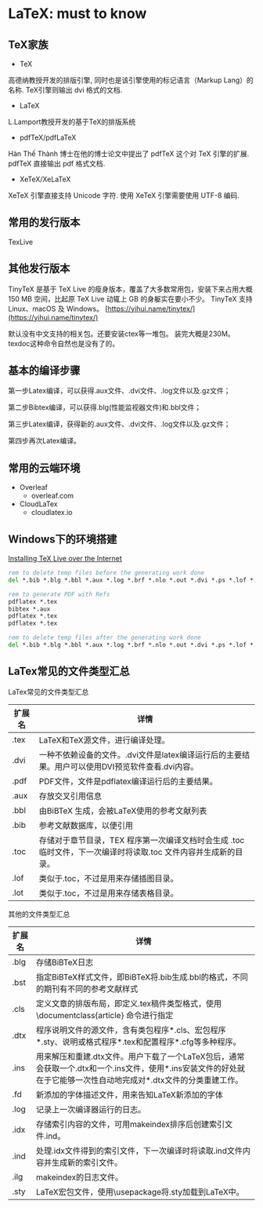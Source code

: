 # LaTeX: must to know

## TeX家族

- TeX

高德纳教授开发的排版引擎,
同时也是该引擎使用的标记语言（Markup Lang）的名称.
TeX引擎则输出 dvi 格式的文档.

- LaTeX

L.Lamport教授开发的基于TeX的排版系统

- pdfTeX/pdfLaTeX

Hàn Thế Thành 博士在他的博士论文中提出了 pdfTeX 这个对 TeX 引擎的扩展.
pdfTeX 直接输出 pdf 格式文档.

- XeTeX/XeLaTeX

XeTeX 引擎直接支持 Unicode 字符.
使用 XeTeX 引擎需要使用 UTF-8 编码.

## 常用的发行版本

TexLive

## 其他发行版本

TinyTeX 是基于 TeX Live 的瘦身版本，覆盖了大多数常用包，安装下来占用大概 150 MB 空间，比起原 TeX Live 动辄上 GB 的身躯实在要小不少。
TinyTeX 支持 Linux、macOS 及 Windows。
[https://yihui.name/tinytex/](https://yihui.name/tinytex/)

默认没有中文支持的相关包。还要安装ctex等一堆包。
装完大概是230M。texdoc这种命令自然也是没有了的。

## 基本的编译步骤

第一步Latex编译，可以获得.aux文件、.dvi文件、.log文件以及.gz文件；

第二步Bibtex编译，可以获得.blg(性能监视器文件)和.bbl文件；

第三步Latex编译，获得新的.aux文件、.dvi文件、.log文件以及.gz文件；

第四步再次Latex编译。

## 常用的云端环境

- Overleaf
  - overleaf.com
- CloudLaTex
  - cloudlatex.io

## Windows下的环境搭建

[Installing TeX Live over the Internet](https://www.tug.org/texlive/acquire-netinstall.html)

```bat
rem to delete temp files before the generating work done
del *.bib *.blg *.bbl *.aux *.log *.brf *.nlo *.out *.dvi *.ps *.lof *.toc *.fls *.fdb_latexmk *.pdfsync *.synctex*.gz *.ind *.ilg *.idx

rem to generate PDF with Refs
pdflatex *.tex
bibtex *.aux
pdflatex *.tex
pdflatex *.tex

rem to delete temp files after the generating work done
del *.bib *.blg *.bbl *.aux *.log *.brf *.nlo *.out *.dvi *.ps *.lof *.toc *.fls *.fdb_latexmk *.pdfsync *.synctex*.gz *.ind *.ilg *.idx
```

## LaTex常见的文件类型汇总

LaTex常见的文件类型汇总

| 扩展名 | 详情                                                                                                            |
| ------ | --------------------------------------------------------------------------------------------------------------- |
| .tex   | LaTeX和TeX源文件，进行编译处理。                                                                                |
| .dvi   | 一种不依赖设备的文件。.dvi文件是latex编译运行后的主要结果。用户可以使用DVI预览软件查看.dvi内容。                |
| .pdf   | PDF文件，文件是pdflatex编译运行后的主要结果。                                                                   |
| .aux   | 存放交叉引用信息                                                                                                |
| .bbl   | 由BiBTeX 生成，会被LaTeX使用的参考文献列表                                                                      |
| .bib   | 参考文献数据库，以便引用                                                                                        |
| .toc   | 存储对于章节目录，TEX 程序第一次编译文档时会生成 .toc 临时文件，下一次编译时将读取.toc 文件内容并生成新的目录。 |
| .lof   | 类似于.toc，不过是用来存储插图目录。                                                                            |
| .lot   | 类似于.toc，不过是用来存储表格目录。                                                                            |

其他的文件类型汇总

| 扩展名 | 详情                                                                                                                                                              |
| ------ | ----------------------------------------------------------------------------------------------------------------------------------------------------------------- |
| .blg   | 存储BiBTeX日志                                                                                                                                                    |
| .bst   | 指定BiBTeX样式文件，即BiBTeX将.bib生成.bbl的格式，不同的期刊有不同的参考文献样式                                                                                  |
| .cls   | 定义文章的排版布局，即定义.tex稿件类型格式，使用\documentclass{article} 命令进行指定                                                                              |
| .dtx   | 程序说明文件的源文件，含有类包程序*.cls、宏包程序*.sty、说明或格式程序*.tex和配置程序*.cfg等多种程序。                                                            |
| .ins   | 用来解压和重建.dtx文件。用户下载了一个LaTeX包后，通常会获取一个.dtx和一个.ins文件，使用*.ins安装文件的好处就在于它能够一次性自动地完成对*.dtx文件的分类重建工作。 |
| .fd    | 新添加的字体描述文件，用来告知LaTeX新添加的字体                                                                                                                   |
| .log   | 记录上一次编译器运行的日志。                                                                                                                                      |
| .idx   | 存储索引内容的文件，可用makeindex排序后创建索引文件.ind。                                                                                                         |
| .ind   | 处理.idx文件得到的索引文件，下一次编译时将读取.ind文件内容并生成新的索引文件。                                                                                    |
| .ilg   | makeindex的日志文件。                                                                                                                                             |
| .sty   | LaTeX宏包文件，使用\usepackage将.sty加载到LaTeX中。                                                                                                               |
